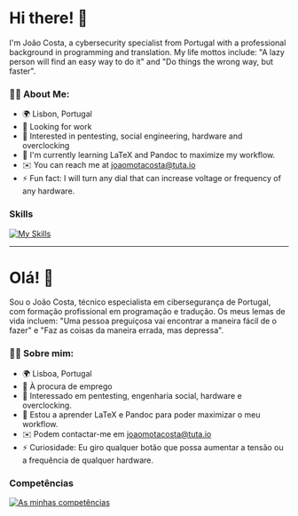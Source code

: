 # Hi there! 👋
I'm João Costa, a cybersecurity specialist from Portugal with a professional background in programming and translation. My life mottos include: "A lazy person will find an easy way to do it" and "Do things the wrong way, but faster".

### 👨‍💻 About Me:
- 🌍 Lisbon, Portugal
- 🔐 Looking for work
- 👀 Interested in pentesting, social engineering, hardware and overclocking
- 🧠 I'm currently learning LaTeX and Pandoc to maximize my workflow.
- ✉️ You can reach me at [joaomotacosta@tuta.io](mailto:joaomotacosta@tuta.io)
- ⚡ Fun fact: I will turn any dial that can increase voltage or frequency of any hardware.

### Skills
[![My Skills](https://skillicons.dev/icons?i=bash,cpp,cmake,css,git,github,gtk,html,latex,linux,md,mysql,nginx,ps,postgres,powershell,py,raspberrypi,regex,vscode&theme=dark&perline=10)](https://skillicons.dev)

---

# Olá! 👋
Sou o João Costa, técnico especialista em cibersegurança de Portugal, com formação profissional em programação e tradução. Os meus lemas de vida incluem: "Uma pessoa preguiçosa vai encontrar a maneira fácil de o fazer" e "Faz as coisas da maneira errada, mas depressa".

### 👨‍💻 Sobre mim:
- 🌍 Lisboa, Portugal
- 🔐 À procura de emprego
- 👀 Interessado em pentesting, engenharia social, hardware e overclocking.
- 🧠 Estou a aprender LaTeX e Pandoc para poder maximizar o meu workflow.
- ✉️ Podem contactar-me em [joaomotacosta@tuta.io](mailto:joaomotacosta@tuta.io)
- ⚡ Curiosidade: Eu giro qualquer botão que possa aumentar a tensão ou a frequência de qualquer hardware.

### Competências
[![As minhas competências](https://skillicons.dev/icons?i=bash,cpp,cmake,css,git,github,gtk,html,latex,linux,md,mysql,nginx,ps,postgres,powershell,py,raspberrypi,regex,vscode&theme=dark&perline=10)](https://skillicons.dev)
